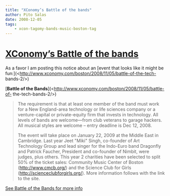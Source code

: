 ```yaml
---
title: "XConomy’s Battle of the bands"
author: Pito Salas
date: 2008-12-05
tags:
    - xcon-tagomy-bands-music-boston-tag
---
```

# [XConomy’s Battle of the bands](None)




As a favor I am posting this notice about an [event that looks like it might
be fun:](<http://www.xconomy.com/boston/2008/11/05/battle-of-the-tech-
bands-2/>)

[**Battle of the Bands**](<http://www.xconomy.com/boston/2008/11/05/battle-of-
the-tech-bands-2/>)

> The requirement is that at least one member of the band must work for a New
> England-area technology or life sciences company or a venture-capital or
> private-equity firm that invests in technology. All levels of bands are
> welcome—from club veterans to garage hackers. All musical styles are welcome
> – entry deadline is Dec 12, 2008.
>
> The event will take place on January 22, 2009 at the Middle East in
> Cambridge. Last year Jeet "Miki" Singh, co-founder of Art Technology Group
> and lead singer for the Indo-Euro band Dragonfly and Patrick Faucher,
> President and co-founder of Nimbit, were judges, plus others. This year 2
> charities have been selected to split 50% of the ticket sales: Community
> Music Center of Boston (http://www.cmcb.org/) and the Science Club for Girls
> (http://scienceclubforgirls.org/). More information follows with the link to
> the site.

[See Battle of the Bands for more
info](<http://www.xconomy.com/boston/2008/11/05/battle-of-the-tech-bands-2/>)


